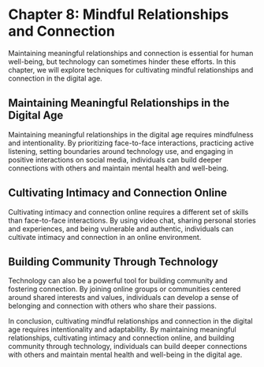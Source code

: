 Chapter 8: Mindful Relationships and Connection
===============================================

Maintaining meaningful relationships and connection is essential for human well-being, but technology can sometimes hinder these efforts. In this chapter, we will explore techniques for cultivating mindful relationships and connection in the digital age.

Maintaining Meaningful Relationships in the Digital Age
-------------------------------------------------------

Maintaining meaningful relationships in the digital age requires mindfulness and intentionality. By prioritizing face-to-face interactions, practicing active listening, setting boundaries around technology use, and engaging in positive interactions on social media, individuals can build deeper connections with others and maintain mental health and well-being.

Cultivating Intimacy and Connection Online
------------------------------------------

Cultivating intimacy and connection online requires a different set of skills than face-to-face interactions. By using video chat, sharing personal stories and experiences, and being vulnerable and authentic, individuals can cultivate intimacy and connection in an online environment.

Building Community Through Technology
-------------------------------------

Technology can also be a powerful tool for building community and fostering connection. By joining online groups or communities centered around shared interests and values, individuals can develop a sense of belonging and connection with others who share their passions.

In conclusion, cultivating mindful relationships and connection in the digital age requires intentionality and adaptability. By maintaining meaningful relationships, cultivating intimacy and connection online, and building community through technology, individuals can build deeper connections with others and maintain mental health and well-being in the digital age.
